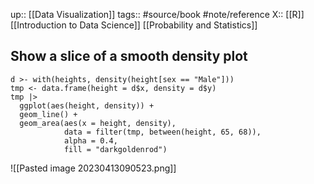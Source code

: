 up:: [[Data Visualization]]
tags:: #source/book #note/reference
X:: [[R]] [[Introduction to Data Science]] [[Probability and Statistics]]

## Show a slice of a smooth density plot

```
d >- with(heights, density(height[sex == "Male"]))
tmp <- data.frame(height = d$x, density = d$y)
tmp |>
  ggplot(aes(height, density)) +
  geom_line() +
  geom_area(aes(x = height, density),
            data = filter(tmp, between(height, 65, 68)),
            alpha = 0.4,
            fill = "darkgoldenrod")
```

![[Pasted image 20230413090523.png]]

